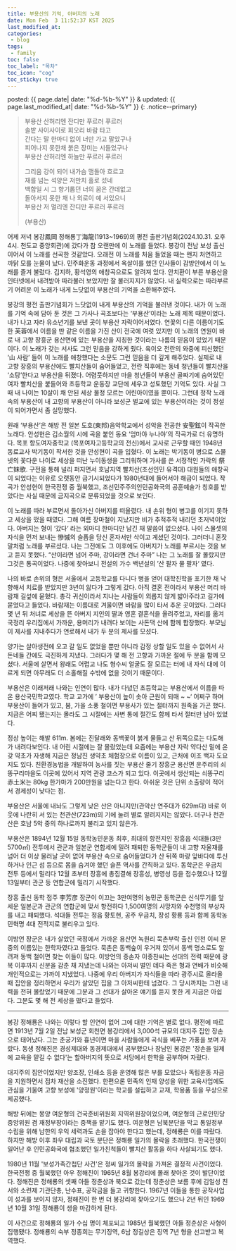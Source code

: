 ```yaml
---
title: 부용산의 기억, 아버지의 노래
date: Mon Feb  3 11:52:37 KST 2025
last_modified_at:
categories:
 - blog
tags:
 - family
toc: false
toc_label: "목차"
toc_icon: "cog"
toc_sticky: true
---
```


posted: {{ page.date| date: "%d-%b-%Y" }}
&amp;
updated: {{ page.last_modified_at| date: "%d-%b-%Y" }}
{: .notice--primary}
 
<blockquote>
<p>
부용산 산허리엔 잔디만 푸르러 푸르러
<br>
솔밭 사이사이로 회오리 바람 타고
<br>
간다는 말 한마디 없이 너만 가고 말았구나
<br>
피어나지 못한채 붉은 장미는 시들었구나
<br>
부용산 산허리엔 하늘만 푸르러 푸르러
</p>

<p>
그리움 강이 되어 내가슴 맴돌아 흐르고
<br>
재를 넘는 석양은 저만치 홀로 섰네
<br>
백합일 시 그 향기롭던 너의 꿈은 간데없고
<br>
돌아서지 못한 채 나 외로이 예 서있으니
<br>
부용산 저 멀리엔 잔디만 푸르러 푸르러
</p>

(부용산)
</blockquote>

 

어제 저녁 봉강鳳岡 정해룡丁海龍(1913~1969)의 평전 출판기념회(2024.10.31. 오후 4시. 천도교 중앙회관)에
갔다가 참 오랜만에 이 노래를 들었다.
봉강이 전남 보성 출신이어서 이 노래를 선곡한 것같았다.
오래전 이 노래를 처음 들었을 때는 왠지 처연하고 까닭 모를 눈물이 났다.
민주화운동 과정에서 옥살이를 했던 인사들이 감방안에서 이 노래를 즐겨 불렀다.
김지하, 황석영의 애창곡으로도 알려져 있다.
안치환이 부른 부용산을 인터넷에서 내려받아 따라불러 보았지만 잘 불러지지가 않았다.
내 실력으로는 따라부르기 어려운 이 노래가 내게 느닷없이 부용산의 기억을 소환해주었다.

봉강의 평전 출판기념회가 느닷없이 내게 부용산의 기억을 불러낸 것이다.
내가 이 노래를 기억 속에 담아 둔 것은 그 가사나 곡조보다는 ‘부용산’이라는 노래 제목 때문이었다.
내가 나고 자라 유소년기를 보낸 곳이 부용산 자락이어서였다.
연꽃의 다른 이름이기도 한 芙蓉에서 이름을 딴 같은 이름을 가진 산이 전국에 여럿 있지만 이 노래의 연원이 바로 내 고향 장흥군 용산면에 있는 부용산을 지칭한 것이라는 나름의 믿음이 있었기 때문이다.
이 노래가 갖는 서사도 그런 믿음을 강하게 줬다.
육이오 전란의 와중에 피신했던 ‘山 사람’ 들이 이 노래를 애창했다는 소문도 그런 믿음을 더 깊게 해주었다.
실제로 내 고향 장흥의 부용산에도 빨치산들이 숨어들었고, 전란 직후에는 동네 청년들이 빨치산을 ‘소탕’한다고 부용산을 뒤졌다.
어렴풋하지만 마을 청년들이 부용산 골짜기에 숨어있던 여자 빨치산을 붙들어와 초등학교 운동장 교단에 세우고 성토했던 기억도 있다.
사실 그때 내 나이는 10살이 채 안된 세상 물정 모르는 어린아이였을 뿐이다.
그런데 정작 노래 속의 부용산이 내 고향의 부용산이 아니라 보성군 벌교에 있는 부용산이라는 것이 정설이 되어가면서 좀 실망했다.

원래 ‘부용산’은 해방 전 일본 도호(東邦)음악학교에서 성악을 전공한 安聖鉉이 작곡한 노래다.
안성현은 김소월의 시에 곡을 붙인 동요 ‘엄마야 누나야’의 작곡가로 더 유명하다.
목포 항도여자중학교 (목포여자고등학교의 전신)에서 교사로 근무할 때인 1948년 동료교사 박기동이 작서한 것을 안성현이 곡을 입혔다.
이 노래는 박기동이 병으로 스물 넷의 꽃다운 나이로 세상을 떠난 누이동생을 그리워하며 가사를 쓴 서정적인 가락의 祭亡妹歌.
구전을 통해 널리 퍼지면서 호남지역 빨치산(조선인민 유격대) 대원들의 애창곡이 되었다는 이유로 오랫동안 금기시되었다가 1980년대에 들어서야 해금이 되었다.
작곡가 안성현이 한국전쟁 중 월북했고, 조선민주주의인민공화국의 공훈예술가 칭호를 받았다는 사실 때문에 금지곡으로 분류되었을 것으로 보인다.


 

이 노래를 따라 부르면서 돌아가신 아버지를 떠올렸다.
내 손위 형이 병고를 이기지 못하고 세상을 떴을 때였다.
그해 여름 장마철이 지났지만 비가 추적추적 내리던 초저녁이었다.
아버지는 형이 ‘갔다‘ 라는 외마디 한마디만 남긴 채 말씀이 없으셨다.
나이 스물셋의 자식을 먼저 보내는 慘慽의 슬픔을 당신 혼자서만 삭이고 계셨던 것이다.
그러더니 혼잣말처럼 노래를 부르셨다.
나는 그전에도 그 이후에도 아버지가 노래를 부르시는 것을 보고 듣지 못했다.
“산이라면 넘어 주마, 강이라면 건너 주마” 나는 그 노래를 잘 몰랐지만 그것은 통곡이었다.
나중에 찾아보니 전설의 가수 백년설의 ’산 팔자 물 팔자‘ 였다.


나의 바로 손위의 형은 서울에서 고등학교를 다니다 병을 얻어 대학진학을 포기한 채 낙향해서 치료를 받았지만 3년여 앓다가 그렇게 갔다.
아직 결혼 전이라서 부용산 머리 바람재 길섶에 묻혔다.
총각 귀신이라서 지나는 사람들이 외롭지 않게 밟아주라고 길가에 묻었다고 들었다.
바람재는 이름대로 겨울이면 바람을 많이 타서 추운 곳이었다.
그러다 몇 년 뒤 처녀로 세상을 뜬 아버지 지인의 딸과 영혼 결혼식을 올려주었고, 자리를 옮겨 국정리 우리집에서 가까운, 용머리가 내려다 보이는 사돈댁 산에 함께 합장했다.
부모님이 제사를 지내주다가 연로해서 내가 두 분의 제사를 모셨다.

양가는 살아생전에 오고 갈 일도 없었을 뿐만 아니라 감정 상할 일도 있을 수 없어서 사돈네들 간에도 극진하게 지냈다.
그러다가 몇 해 전 고향과 가까운 절에 두 분을 함께 모셨다.
서울에 살면서 왕래도 어렵고 나도 형수씨 얼굴도 잘 모르는 터에 내 자식 대에 이르게 되면 아무래도 더 소홀해질 수밖에 없을 것이기 때문이다.


부용산은 이래저래 나와는 인연이 많다.
내가 다녔던 초등학교는 부용산에서 이름을 따온 용산국민학교였다.
학교 교가에 ’ 부용산이 높이 솟아 근원이 되매 ~ ~‘ 어쩌구 하며 부용산이 들어가 있고, 봄, 가을 소풍 철이면 부용사가 있는 절터까지 원족을 가곤 했다.
지금은 어찌 됐는지는 몰라도 그 시절에는 사변 통에 절간도 함께 타서 절터만 남아 있었다.

정상 높이는 해발 611m.
봄에는 진달래와 동백꽃이 붉게 물들고 산 뒤쪽으로는 다도해가 내려다보인다.
내 어린 시절에는 잘 몰랐었는데 요즘에는 부용산 자락 약다산 밑에 온갖 약초가 자생해 지금은 정남진 생약초 체험장으로 이름이 있고, 근처에 이조 백자 도요지도 있다.
친환경농법을 개발하여 농사를 짓는 부용산 줄기 장흥군 용산면 운주리의 쇠똥구리마을도 이곳에 있어서 지역 관광 코스가 되고 있다.
이곳에서 생산되는 쇠똥구리 赤土米는 80kg 한가마가 200만원을 넘는다고 한다.
아쉬운 것은 단위 소출량이 적어서 경제성이 낮다는 점.


부용산은 서울에 내놔도 그렇게 낮은 산은 아니지만(관악산 연주대가 629m다) 바로 이웃에 나란히 서 있는 천관산(723m)의 기에 눌려 별로 알려지지는 않았다.
더구나 천관산은 호남 5악 중의 하나로까지 불리고 있지 않은가.


부용산은 1894년 12월 15일 동학농민운동 최후, 최대의 항전지인 장흥읍 석대들(3만 5700㎡) 전투에서 관군과 일본군 연합세에 밀려 패퇴한 동학군들이 내 고향 자울재를 넘어 더 이상 물러날 곳이 없어 부용산 속으로 숨어들었다가 산 뒤쪽 마량 앞바다에 투신하거나 인근 섬 등으로 몸을 숨겨야 했던 슬픈 역사를 간직하고 있다.
동학군은 우금치 전투 등에서 밀리다 12월 초부터 장흥에 총집결해 장흥성, 병영성 등을 접수했으나 12월13일부터 관군 등 연합군에 밀리기 시작했다.


장흥 출신 동학 접주 李芳彦 장군이 이끄는 3만여명의 농민군 동학군은 신식무기를 앞세운 일본군과 관군의 연합군에 맞서 항전하다 1,500여명의 사망자와 수천명의 부상자를 내고 패퇴했다.
석대들 전투는 정읍 황토현, 공주 우금치, 장성 황룡 등과 함께 동학농민혁명 4대 전적지로 불리우고 있다.


이방언 장군은 내가 살았던 국정에서 가까운 용산면 녹원리 묵촌부락 출신 인천 이씨 문중의 이름있는 한학자였다고 들었다.
묵촌은 동백숲이 우거져 있어서 동백 명소로도 알려져 동백 철이면 찾는 이들이 많다.
이방언의 증손자 이종찬씨는 선대의 전력 때문에 광복 이후까지 신분을 감춘 채 지냈는데 나와는 아저씨 벌인 데다 죽은 형과 연배가 비슷해 개인적으로는 가까이 지냈었다.
나중에 우리 아버지가 자식들을 따라 광주시로 올라올 때 집안을 정리하면서 우리가 살았던 집을 그 아저씨한테 넘겼다.
그 당시까지는 그런 내력을 전혀 몰랐었기 때문에 그분과 그 선대가 살아온 얘기를 듣지 못한 게 지금은 아쉽다.
그분도 몇 해 전 세상을 떴다고 들었다.


<hr> 
봉강 정해룡은 나와는 이렇다 할 인연이 없어 그에 대한 기억은 별로 없다.
평전에 따르면 1913년 7월 2일 전남 보성군 회천면 봉강리에서 3,000석 규모의 대지주 집안 장손으로 태어났다.
그는 춘궁기와 흉년이면 마을 사람들에게 곡식을 베푸는 가풍을 보며 자랐다.
동생 정해진은 경성제대와 동경제대에서 공부했으나 장남인 봉강은 '장손을 일제에 교육을 맡길 수 없다'는 할아버지의 뜻으로 서당에서 한학을 공부하며 자랐다.


대지주의 집안이었지만 양조장, 인쇄소 등을 운영해 많은 부를 모았으나 독립운동 자금을 지원하면서 점차 재산을 소진했다.
한편으론 민족의 인재 양성을 위한 교육사업에도 관심을 기울여 고향 보성에 '양정원'이라는 학교를 설립하고 교재, 학용품 등을 무상으로 제공했다.


해방 뒤에는 몽양 여운형의 건국준비위원회 지역위원장이었으며, 여운형의 근로인민당 중앙위원 겸 재정부장이라는 중책을 맡기도 했다.
여운형은 남북분단을 막고 통일정부 수립을 위해 남한의 우익 세력과도 손을 잡아야 한다고 했는데, 정해룡은 이를 따랐다.
하지만 해방 이후 좌우 대립과 국토 분단은 정해룡 일가의 몰락을 초래했다.
한국전쟁이 일어난 후 인민공화국에 협조했던 일가친척들이 빨치산 활동을 하다 사살되기도 했다.


1980년 11월 '보성가족간첩단 사건'은 정씨 일가의 몰락을 가져온 결정적 사건이었다.
한국전쟁 중 월북했던 아우 정해진이 1965년 8월 봉강리에 몰래 찾아온 것이 발단이었다.
정해진은 정해룡의 셋째 아들 정춘상과 북으로 갔는데 정춘상은 보름 후에 김일성 친서와 소련제 기관단총, 난수표, 공작금을 들고 귀향한다.
1967년 이들을 통한 공작사업이 성과를 보이지 않자, 정해진이 한 번 더 봉강리에 찾아오기도 했으나 2년 뒤인 1969년 10월 31일 정해룡이 생을 마감하게 된다.


이 사건으로 정해룡의 일가 수십 명이 체포되고 1985년 월북했던 아들 정춘상은 사형이 집행됐다.
정해룡의 숙부 정종희는 무기징역, 6남 정길상은 징역 7년 형을 선고받고 복역했다.


 
